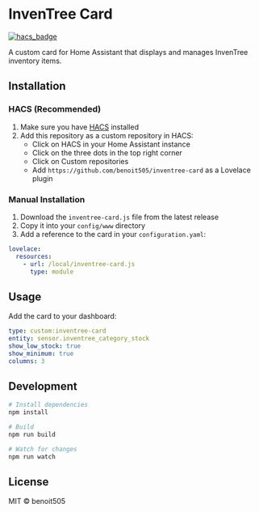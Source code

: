 # InvenTree Card

[![hacs_badge](https://img.shields.io/badge/HACS-Custom-orange.svg)](https://github.com/custom-components/hacs)

A custom card for Home Assistant that displays and manages InvenTree inventory items.

## Installation

### HACS (Recommended)

1. Make sure you have [HACS](https://hacs.xyz) installed
2. Add this repository as a custom repository in HACS:
   - Click on HACS in your Home Assistant instance
   - Click on the three dots in the top right corner
   - Click on Custom repositories
   - Add `https://github.com/benoit505/inventree-card` as a Lovelace plugin

### Manual Installation

1. Download the `inventree-card.js` file from the latest release
2. Copy it into your `config/www` directory
3. Add a reference to the card in your `configuration.yaml`:

```yaml
lovelace:
  resources:
    - url: /local/inventree-card.js
      type: module
```

## Usage

Add the card to your dashboard:

```yaml
type: custom:inventree-card
entity: sensor.inventree_category_stock
show_low_stock: true
show_minimum: true
columns: 3
```



## Development

```bash
# Install dependencies
npm install

# Build
npm run build

# Watch for changes
npm run watch
```

## License

MIT © benoit505
